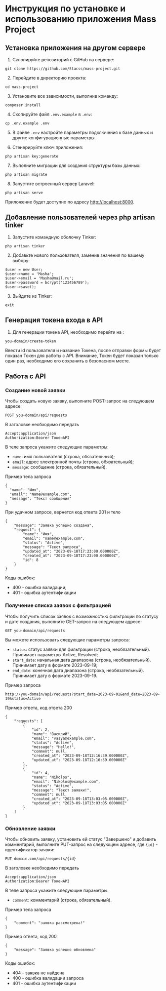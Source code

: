 
# Инструкция по установке и использованию приложения Mass Project

## Установка приложения на другом сервере

1. Склонируйте репозиторий с GitHub на сервере:

```shell
git clone https://github.com/Stacss/mass-project.git
```

2. Перейдите в директорию проекта:

```shell
cd mass-project
```

3. Установите все зависимости, выполнив команду:

```shell
composer install
```

4. Скопируйте файл `.env.example` в `.env`:

```shell
cp .env.example .env
```

5. В файле `.env` настройте параметры подключения к базе данных и другие конфигурационные параметры.

6. Сгенерируйте ключ приложения:

```shell
php artisan key:generate
```

7. Выполните миграции для создания структуры базы данных:

```shell
php artisan migrate
```

8. Запустите встроенный сервер Laravel:

```shell
php artisan serve
```

Приложение будет доступно по адресу [http://localhost:8000](http://localhost:8000).

## Добавление пользователей через php artisan tinker

1. Запустите командную оболочку Tinker:

```shell
php artisan tinker
```

2. Добавьте нового пользователя, заменив значения по вашему выбору:

```shell
$user = new User;
$user->name = 'Masha';
$user->email = 'Masha@mail.ru';
$user->password = bcrypt('123456789'); 
$user->save();
```

3. Выйдите из Tinker:

```shell
exit
```

## Генерация токена входа в API

1. Для генерации токена API, необходимо перейти на :
```shell
you-domain/create-token
```
Ввести id пользователя и название Токена, после отправки формы будет показан Токен для работы с API. Внимание, Токен будет показан только один раз, необходимо его сохранить в безопасном месте.

## Работа с API

### Создание новой заявки

Чтобы создать новую заявку, выполните POST-запрос на следующем адресе:

```shell
POST you-domain/api/requests
```
В заголовке необходимо передать
```shell
Accept:application/json
Authorization:Bearer ТокенAPI
```

В теле запроса укажите следующие параметры:

- `name`: имя пользователя (строка, обязательный);
- `email`: адрес электронной почты (строка, обязательный);
- `message`: сообщение (строка, обязательный).

Пример тела запроса
```shell
{
  "name": "Имя",
  "email": "Name@example.com",
  "message": "Текст сообщения"
}
```
При удачном запросе, вернется код ответа 201 и тело
```shell
{
    "message": "Заявка успешно создана",
    "request": {
        "name": "Имя",
        "email": "name@example.com",
        "status": "Active",
        "message": "Текст запроса",
        "updated_at": "2023-09-18T17:23:00.000000Z",
        "created_at": "2023-09-18T17:23:00.000000Z",
        "id": 8
    }
}
```

Коды ошибок:
- 400 - ошибка валидации;
- 401 - ошибка аутентификации

### Получение списка заявок с фильтрацией

Чтобы получить список заявок с возможностью фильтрации по статусу и дате создания, выполните GET-запрос на следующем адресе:

```shell
GET you-domain/api/requests
```

Вы можете использовать следующие параметры запроса:

- `status`: статус заявки для фильтрации (строка, необязательный). Принимает параметры Active, Resolved;
- `start_date`: начальная дата диапазона (строка, необязательный). Принимает дату в формате 2023-09-19;
- `end_date`: конечная дата диапазона (строка, необязательный). Принимает дату в формате 2023-09-19.

Пример запроса
```shell
http://you-domain/api/requests?start_date=2023-09-01&end_date=2023-09-19&status=Active
```
Пример ответа, код ответа 200
```shell
{
    "requests": [
        {
            "id": 2,
            "name": "Василий",
            "email": "vasya@example.com",
            "status": "Active",
            "message": "Hello!",
            "comment": null,
            "created_at": "2023-09-18T12:16:39.000000Z",
            "updated_at": "2023-09-18T12:16:39.000000Z"
        },
        {
            "id": 4,
            "name": "Nikolos",
            "email": "Nikolos@example.com",
            "status": "Active",
            "message": "Текст заявки!",
            "comment": null,
            "created_at": "2023-09-18T13:03:05.000000Z",
            "updated_at": "2023-09-18T13:03:05.000000Z"
        }
    ]
}
```


### Обновление заявки

Чтобы обновить заявку, установить ей статус "Завершено" и добавить комментарий, выполните PUT-запрос на следующем адресе, где `{id}` - идентификатор заявки:

```shell
PUT domain.com/api/requests/{id}
```

В заголовке необходимо передать
```shell
Accept:application/json
Authorization:Bearer ТокенAPI
```

В теле запроса укажите следующие параметры:

- `comment`: комментарий (строка, обязательный).

Пример тела запроса
```shell
{
	"comment": "заявка рассмотрена!"
}
```
Пример ответа, код 200
```shell
{
    "message": "Заявка успешно обновлена"
}
```
Коды ошибок:
- 404 - заявка не найдена
- 400 - ошибка валидации запроса
- 401 - ошибка аутентификации
